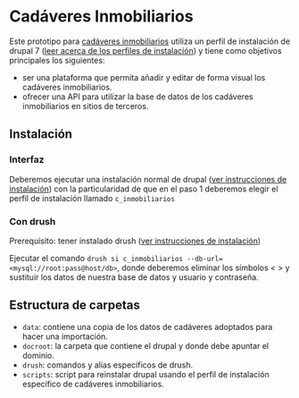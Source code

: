 # Cadáveres Inmobiliarios

Este prototipo para [cadáveres inmobiliarios](http://cadaveresinmobiliarios.org) utiliza un perfil de instalación de drupal 7 ([leer acerca de los perfiles de instalación](https://www.drupal.org/node/306267)) y tiene como objetivos principales los siguientes:
* ser una plataforma que permita añadir y editar de forma visual los cadáveres inmobiliarios.
* ofrecer una API para utilizar la base de datos de los cadáveres inmobiliarios en sitios de terceros.

## Instalación

### Interfaz

Deberemos ejecutar una instalación normal de drupal ([ver instrucciones de instalación](http://drupal.org/documentation/install)) con la particularidad de que en el paso 1 deberemos elegir el perfil de instalación llamado `c_inmobiliarios`

### Con drush

Prerequisito: tener instalado drush ([ver instrucciones de instalación]('http://docs.drush.org/en/master/install'))

Ejecutar el comando `drush si c_inmobiliarios --db-url=<mysql://root:pass@host/db>`, donde deberemos eliminar los símbolos < > y sustituir los datos de nuestra base de datos y usuario y contraseña.

## Estructura de carpetas

* `data`: contiene una copia de los datos de cadáveres adoptados para hacer una importación.
* `docroot`: la carpeta que contiene el drupal y donde debe apuntar el dominio.
* `drush`: comandos y alias específicos de drush.
* `scripts`: script para reinstalar drupal usando el perfil de instalación específico de cadáveres inmobiliarios.
